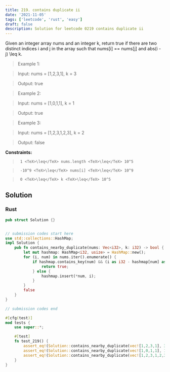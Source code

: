 ```yaml
---
title: 219. contains duplicate ii
date: '2021-11-05'
tags: ['leetcode', 'rust', 'easy']
draft: false
description: Solution for leetcode 0219 contains duplicate ii
---
```


 

  Given an integer array nums and an integer k, return true if there are two distinct indices i and j in the array such that nums[i] <TeX>=</TeX><TeX>=</TeX> nums[j] and abs(i - j) <TeX>\leq</TeX> k.

   

 >   Example 1:

  

 >   Input: nums <TeX>=</TeX> [1,2,3,1], k <TeX>=</TeX> 3

 >   Output: true

  

 >   Example 2:

  

 >   Input: nums <TeX>=</TeX> [1,0,1,1], k <TeX>=</TeX> 1

 >   Output: true

  

 >   Example 3:

  

 >   Input: nums <TeX>=</TeX> [1,2,3,1,2,3], k <TeX>=</TeX> 2

 >   Output: false

  

   

  **Constraints:**

  

 >   	1 <TeX>\leq</TeX> nums.length <TeX>\leq</TeX> 10^5

 >   	-10^9 <TeX>\leq</TeX> nums[i] <TeX>\leq</TeX> 10^9

 >   	0 <TeX>\leq</TeX> k <TeX>\leq</TeX> 10^5


## Solution
### Rust
```rust
pub struct Solution {}


// submission codes start here
use std::collections::HashMap;
impl Solution {
    pub fn contains_nearby_duplicate(nums: Vec<i32>, k: i32) -> bool {
        let mut hashmap: HashMap<i32, usize> = HashMap::new();
        for (i, num) in nums.iter().enumerate() {
            if hashmap.contains_key(num) && (i as i32 - hashmap[num] as i32).abs() <= k {
                return true;
            } else {
                hashmap.insert(*num, i);
            }
        }
        false
    }
}

// submission codes end

#[cfg(test)]
mod tests {
    use super::*;

    #[test]
    fn test_219() {
        assert_eq!(Solution::contains_nearby_duplicate(vec![1,2,3,1], 3), true);
        assert_eq!(Solution::contains_nearby_duplicate(vec![1,0,1,1], 1), true);
        assert_eq!(Solution::contains_nearby_duplicate(vec![1,2,3,1,2,3], 2), false);
    }
}

```
